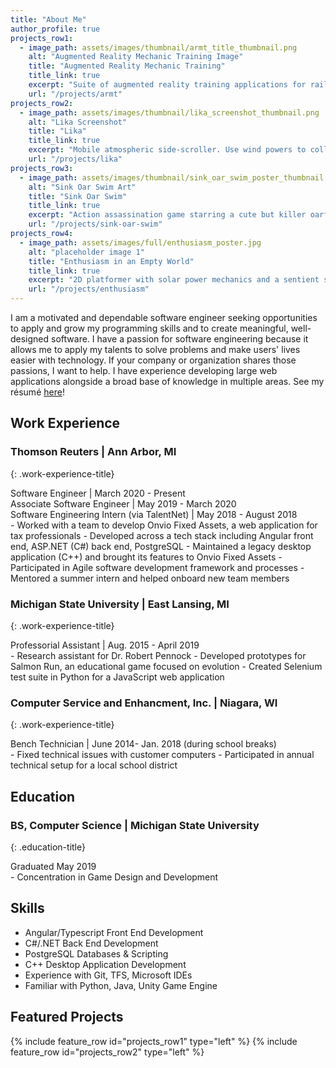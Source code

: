 ```yaml
---
title: "About Me"
author_profile: true
projects_row1:
  - image_path: assets/images/thumbnail/armt_title_thumbnail.png
    alt: "Augmented Reality Mechanic Training Image"
    title: "Augmented Reality Mechanic Training"
    title_link: true
    excerpt: "Suite of augmented reality training applications for railroad mechanics, developed as part of a capstone project sponsored by Union Pacific."
    url: "/projects/armt"
projects_row2:
  - image_path: assets/images/thumbnail/lika_screenshot_thumbnail.png
    alt: "Lika Screenshot"
    title: "Lika"
    title_link: true
    excerpt: "Mobile atmospheric side-scroller. Use wind powers to collect leaves and save a forest!"
    url: "/projects/lika"
projects_row3:
  - image_path: assets/images/thumbnail/sink_oar_swim_poster_thumbnail.png
    alt: "Sink Oar Swim Art"
    title: "Sink Oar Swim"
    title_link: true
    excerpt: "Action assassination game starring a cute but killer oarfish. Kill all the targets!"
    url: "/projects/sink-oar-swim"
projects_row4:
  - image_path: assets/images/full/enthusiasm_poster.jpg
    alt: "placeholder image 1"
    title: "Enthusiasm in an Empty World"
    title_link: true
    excerpt: "2D platformer with solar power mechanics and a sentient space rover."
    url: "/projects/enthusiasm"
---
```


I am a motivated and dependable software engineer seeking opportunities to apply and grow my programming skills and to create meaningful, well-designed software. I have a passion for software engineering because it allows me to apply my talents to solve problems and make users' lives easier with technology. If your company or organization shares those passions, I want to help. I have experience developing large web applications alongside a broad base of knowledge in multiple areas. See my résumé [here](/assets/content/Jacob-Cousineau-Resume.pdf)!

## Work Experience

### Thomson Reuters | Ann Arbor, MI
{: .work-experience-title}
<div class="small">
Software Engineer | March 2020 - Present<br>
Associate Software Engineer | May 2019 - March 2020<br>
Software Engineering Intern (via TalentNet) | May 2018 - August 2018<br>
</div>
- Worked with a team to develop Onvio Fixed Assets, a web application for tax professionals
- Developed across a tech stack including Angular front end, ASP.NET (C#) back end, PostgreSQL
- Maintained a legacy desktop application (C++) and brought its features to Onvio Fixed Assets
- Participated in Agile software development framework and processes
- Mentored a summer intern and helped onboard new team members


### Michigan State University | East Lansing, MI
{: .work-experience-title}
<div class="small">
Professorial Assistant | Aug. 2015 - April 2019<br>
</div>
- Research assistant for Dr. Robert Pennock
- Developed prototypes for Salmon Run, an educational game focused on evolution
- Created Selenium test suite in Python for a JavaScript web application

### Computer Service and Enhancment, Inc. | Niagara, WI
{: .work-experience-title}
<div class="small">
Bench Technician | June 2014- Jan. 2018 (during school breaks)<br>
</div>
- Fixed technical issues with customer computers
- Participated in annual technical setup for a local school district

## Education

### BS, Computer Science | Michigan State University
{: .education-title}
<div class="small">
Graduated May 2019
</div>
- Concentration in Game Design and Development

## Skills
- Angular/Typescript Front End Development
- C#/.NET Back End Development
- PostgreSQL Databases & Scripting
- C++ Desktop Application Development
- Experience with Git, TFS, Microsoft IDEs
- Familiar with Python, Java, Unity Game Engine

## Featured Projects
{% include feature_row id="projects_row1" type="left" %}
{% include feature_row id="projects_row2" type="left" %}
